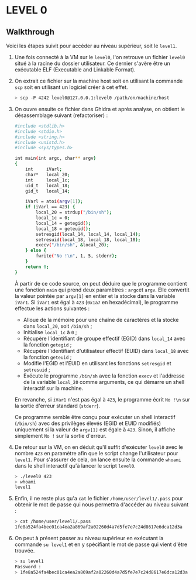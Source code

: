# LEVEL 0 

## Walkthrough

Voici les étapes suivit pour accéder au niveau supérieur, soit le `level1`. 

1. Une fois connecté à la VM sur le `level0`, l'on retrouve un fichier `level0` situé à la racine du dossier utilisateur. Ce dernier s'avère être un exécutable ELF (Executable and Linkable Format).

2. On extrait ce fichier sur la machine host soit en utilisant la commande `scp` soit en utilisant un logiciel créer à cet effet.

    ```sh
    > scp -P 4242 level0@127.0.0.1:level0 /path/on/machine/host
    ```

3. On ouvre ensuite ce fichier dans Ghidra et après analyse, on obtient le désassemblage suivant (refactoriser) :

    ```sh
    #include <stdlib.h>
    #include <stdio.h>
    #include <string.h>
    #include <unistd.h>
    #include <sys/types.h>

	int main(int argc, char** argv) 
    {
        int		iVarl;
        char*	local_20;
        int		local_1c;
        uid_t	local_18;
        gid_t	local_14;

        iVarl = atoi(argv[1]);
        if (iVarl == 423) {
            local_20 = strdup("/bin/sh");
            local_1c = 0;
            local_14 = getegid();
            local_18 = geteuid();
            setresgid(local_14, local_14, local_14);
            setresuid(local_18, local_18, local_18);
            execv("/bin/sh", &local_20);
        } else {
            fwrite("No !\n", 1, 5, stderr);
        }
        return 0;
    }
	```

    À partir de ce code source, on peut déduire que le programme contient une fonction `main` qui prend deux paramètres : `argc`et `argv`. Elle convertit la valeur pointée par `argv[1]` en entier et la stocke dans la variable `iVar1`. Si `iVar1` est égal à `423` (`0x1a7` en hexadécimal), le programme effectue les actions suivantes :


    - Alloue de la mémoire pour une chaîne de caractères et la stocke dans `local_20`, soit `/bin/sh` ;
    - Initialise `local_1c` à `0` ;
    - Récupère l'identifiant de groupe effectif (EGID) dans `local_14` avec la fonction `getegid` ;
    - Récupère l'identifiant d'utilisateur effectif (EUID) dans `local_18` avec la fonction `geteuid` ;
    - Modifie l'EGID et l'EUID en utilisant les fonctions `setresgid` et `setresuid` ;
    - Exécute le programme `/bin/sh` avec la fonction `execv` et l'addresse de la variable `local_20` comme arguments, ce qui démarre un shell interactif sur la machine.

    En revanche, si `iVar1` n'est pas égal à `423`, le programme écrit `No !\n` sur la sortie d'erreur standard (`stderr`).

    Ce programme semble être conçu pour exécuter un shell interactif (`/bin/sh`) avec des privilèges élevés (EGID et EUID modifiés) uniquement si la valeur de `argv[1]` est égale à `423`. Sinon, il affiche simplement `No !` sur la sortie d'erreur.

4. De retour sur la VM, on en déduit qu'il suffit d'exécuter `level0` avec le nombre `423` en paramètre afin que le script change l'utilisateur pour `level1`. Pour s'assurer de cela, on lance ensuite la commande `whoami` dans le shell interactif qu'à lancer le script `level0`.

    ```sh
    > ./level0 423
    > whoami
    level1
    ```

5. Enfin, il ne reste plus qu'a `cat` le fichier `/home/user/level1/.pass` pour obtenir le mot de passe qui nous permettra d'accéder au niveau suivant :
    ```sh
    > cat /home/user/level1/.pass
    1fe8a524fa4bec01ca4ea2a869af2a02260d4a7d5fe7e7c24d8617e6dca12d3a
    ```

6. On peut à présent passer au niveau supérieur en exécutant la commande `su level1` et en y spécifiant le mot de passe qui vient d'être trouvée. 
    ```sh
    > su level1
    Password :
    > 1fe8a524fa4bec01ca4ea2a869af2a02260d4a7d5fe7e7c24d8617e6dca12d3a
    ```
